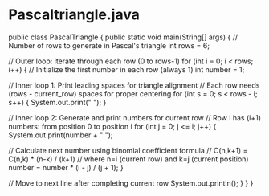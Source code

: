 # Pascaltriangle.java
public class PascalTriangle {
    public static void main(String[] args) {
        // Number of rows to generate in Pascal's triangle
        int rows = 6;  

  // Outer loop: iterate through each row (0 to rows-1)
        for (int i = 0; i < rows; i++) {
            // Initialize the first number in each row (always 1)
            int number = 1;

  // Inner loop 1: Print leading spaces for triangle alignment
            // Each row needs (rows - current_row) spaces for proper centering
            for (int s = 0; s < rows - i; s++) {
                System.out.print(" ");
            }

   // Inner loop 2: Generate and print numbers for current row
            // Row i has (i+1) numbers: from position 0 to position i
            for (int j = 0; j <= i; j++) {
                System.out.print(number + " ");
                
  // Calculate next number using binomial coefficient formula
                // C(n,k+1) = C(n,k) * (n-k) / (k+1)
                // where n=i (current row) and k=j (current position)
                number = number * (i - j) / (j + 1); 
            }
            
  // Move to next line after completing current row
            System.out.println(); 
        }
    }
}
